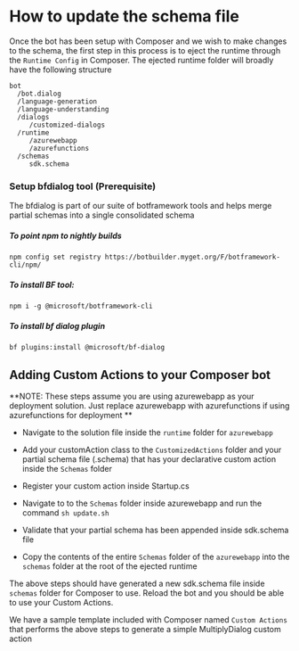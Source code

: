 
#  How to update the schema file
Once the bot has been setup with Composer and we wish to make changes to the schema, the first step in this process is to eject the runtime through the `Runtime Config` in Composer. The ejected runtime folder will broadly have the following structure

```
bot
  /bot.dialog
  /language-generation
  /language-understanding
  /dialogs
     /customized-dialogs
  /runtime
     /azurewebapp
     /azurefunctions
  /schemas
     sdk.schema
```

### Setup bfdialog tool (Prerequisite)
The bfdialog is part of our suite of botframework tools and helps merge partial schemas into a single consolidated schema

#####  To point npm to nightly builds
```
npm config set registry https://botbuilder.myget.org/F/botframework-cli/npm/
```
#####  To install BF tool:
```
npm i -g @microsoft/botframework-cli
```

#####  To install bf dialog plugin
```
bf plugins:install @microsoft/bf-dialog
```

##  Adding Custom Actions to your Composer bot
**NOTE: These steps assume you are using azurewebapp as your deployment solution. Just replace azurewebapp with azurefunctions if using azurefunctions for deployment
**
- Navigate to the solution file inside the `runtime` folder for `azurewebapp`

- Add your customAction class to the `CustomizedActions` folder and your partial schema file (.schema) that has your declarative custom action inside the `Schemas` folder

- Register your custom action inside Startup.cs

- Navigate to to the `Schemas` folder inside azurewebapp and run the command `sh update.sh`

- Validate that your partial schema has been appended inside sdk.schema file

- Copy the contents of the entire `Schemas` folder of the `azurewebapp` into the `schemas` folder at the root of the ejected runtime


The above steps should have generated a new sdk.schema file inside `schemas` folder for Composer to use. Reload the bot and you should be able to use your Custom Actions.

We have a sample template included with Composer named `Custom Actions` that performs the above steps to generate a simple MultiplyDialog custom action
